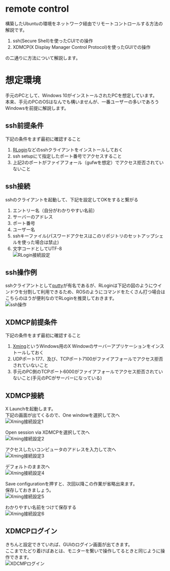 # remote control
構築したUbuntuの環境をネットワーク経由でリモートコントロールする方法の解説です。  
1. ssh(Secure Shell)を使ったCUIでの操作  
2. XDMCP(X Display Manager Control Protocol)を使ったGUIでの操作  

の二通りに方法について解説します。

# 想定環境
手元のPCとして、Windows 10がインストールされたPCを想定しています。  
本来、手元のPCのOSはなんでも構いませんが、一番ユーザーの多いであろうWindowsを前提に解説します。  

## ssh前提条件
下記の条件をまず最初に確認すること  
1. [RLogin](http://nanno.dip.jp/softlib/man/rlogin/)などのsshクライアントをインストールしておく  
2. ssh setupにて指定したポート番号でアクセスすること  
3. 上記2のポートがファイアフォール（gufwを想定）でアクセス拒否されていないこと  

## ssh接続  
sshのクライアントを起動して、下記を設定してOKをすると繋がる  
1. エントリー名（自分がわかりやすい名前）  
2. サーバーのアドレス  
3. ポート番号  
4. ユーザー名  
5. sshキーファイル(パスワードアクセスはこのリポジトリのセットアップシェルを使った場合は禁止)  
7. 文字コードとしてUTF-8  
![RLogin接続設定](./img/rlogin_setting.png "RLogin接続設定")  

## ssh操作例  
sshクライアントとして[putty](http://yebisuya.dip.jp/Software/PuTTY/)が有名であるが、RLoginは下記の図のようにウインドウを分割して利用できるため、ROSのようにコマンドをたくさん打つ場合はこちらのほうが便利なのでRLoginを推奨しておきます。  
![ssh操作](./img/ssh_control.png "ssh操作")  

## XDMCP前提条件
下記の条件をまず最初に確認すること  
1. [Xming](https://osdn.jp/projects/sfnet_xming/)というWindows用のX Windowのサーバーアプリケーションをインストールしておく  
2. UDPポート177、及び、TCPポート7100がファイアフォールでアクセス拒否されていないこと  
3. 手元のPC側のTCPポート6000がファイアフォールでアクセス拒否されていないこと(手元のPCがサーバーになっている)  

## XDMCP接続
X Launchを起動します。  
下記の画面が出てくるので、One windowを選択して次へ  
![Xming接続設定1](./img/gui_01.png "Xming接続設定1")  

Open session via XDMCPを選択して次へ  
![Xming接続設定2](./img/gui_02.png "Xming接続設定2")  

アクセスしたいコンピュータのアドレスを入力して次へ  
![Xming接続設定3](./img/gui_03.png "Xming接続設定3")  

デフォルトのまま次へ  
![Xming接続設定4](./img/gui_04.png "Xming接続設定4")  

Save configurationを押すと、次回以降この作業が省略出来ます。  
保存しておきましょう。  
![Xming接続設定5](./img/gui_05.png "Xming接続設定5")  

わかりやすい名前をつけて保存する  
![Xming接続設定6](./img/gui_06.png "Xming接続設定6")  

## XDMCPログイン
きちんと設定できていれば、GUIのログイン画面が出てきます。  
ここまでたどり着けばあとは、モニターを繋いで操作してるときと同じように操作できます。  
![XDCMPログイン](./img/gui_07.png "XDCMPログイン")  
